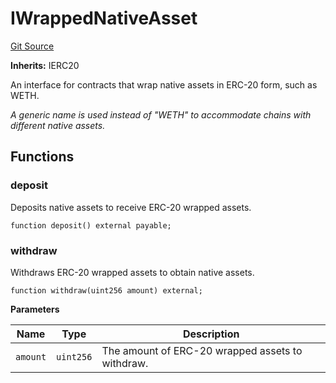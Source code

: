 # IWrappedNativeAsset

[Git Source](https://github.com/sablier-labs/v2-periphery/blob/05c331e79e05886c7837dfda1bc21197c1c3c748/docs/contracts/v2/reference/periphery/interfaces)

**Inherits:** IERC20

An interface for contracts that wrap native assets in ERC-20 form, such as WETH.

_A generic name is used instead of "WETH" to accommodate chains with different native assets._

## Functions

### deposit

Deposits native assets to receive ERC-20 wrapped assets.

```solidity
function deposit() external payable;
```

### withdraw

Withdraws ERC-20 wrapped assets to obtain native assets.

```solidity
function withdraw(uint256 amount) external;
```

**Parameters**

| Name     | Type      | Description                                      |
| -------- | --------- | ------------------------------------------------ |
| `amount` | `uint256` | The amount of ERC-20 wrapped assets to withdraw. |
